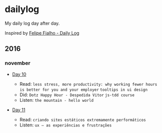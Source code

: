# dailylog
My daily log day after day.

Inspired by [Felipe Fialho - Daily Log](https://github.com/lfeh/dailylog/)

## 2016 

### november

- [Day 10](log/2016-11-10.md) 
	- Read: `less stress, more productivity: why working fewer hours is better for you and your employer` `tooltips in ui design`
	- Did: `Dotz Happy Hour - Despedida Vitor` `js-tdd course`
	- Listen: `the mountain - hello world`

- [Day 11](log/2016-11-11.md)
	- Read: `criando sites estáticos extremamente performáticos`
	- Listen: `ux – as experiências e frustrações`

